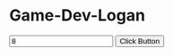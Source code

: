 # Game-Dev-Logan
<script>
function myPlayer(myHP){
this.myHP
this.myshowHP=function(){document.getElemtById('myDiv01').innerHTML= 'your hp is'+ '!'}
}

</script>
<input type=text value=8 id="myText01">
<input type=button value="Click Button" onClick="{
myShrek=new myPlayer(document.getElemntById('myText01').value)
mySherk.myShowHP()
//alert(this.hP)
}">

